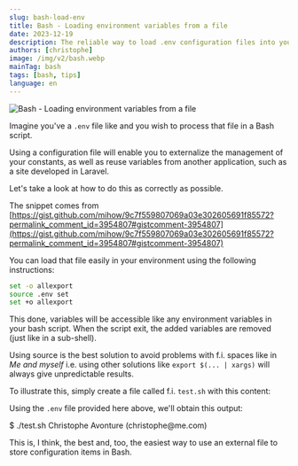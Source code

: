 ```yaml
---
slug: bash-load-env
title: Bash - Loading environment variables from a file
date: 2023-12-19
description: The reliable way to load .env configuration files into your Bash scripts. Use `source` with `set -o allexport` to safely import environment variables, even those with spaces.
authors: [christophe]
image: /img/v2/bash.webp
mainTag: bash
tags: [bash, tips]
language: en
---
```

![Bash - Loading environment variables from a file](/img/v2/bash.webp)

Imagine you've a `.env` file like and you wish to process that file in a Bash script.

<Snippet filename=".env" source="./files/.env" />

Using a configuration file will enable you to externalize the management of your constants, as well as reuse variables from another application, such as a site developed in Laravel.

Let's take a look at how to do this as correctly as possible.

<!-- truncate -->

The snippet comes from [https://gist.github.com/mihow/9c7f559807069a03e302605691f85572?permalink_comment_id=3954807#gistcomment-3954807](https://gist.github.com/mihow/9c7f559807069a03e302605691f85572?permalink_comment_id=3954807#gistcomment-3954807)

You can load that file easily in your environment using the following instructions:

```bash
set -o allexport
source .env set
set +o allexport
```

This done, variables will be accessible like any environment variables in your bash script. When the script exit, the added variables are removed (just like in a sub-shell).

Using source is the best solution to avoid problems with f.i. spaces like in *Me and myself* i.e. using other solutions like `export $(... | xargs)` will always give unpredictable results.

To illustrate this, simply create a file called f.i. `test.sh` with this content:

<Snippet filename="test.sh" source="./files/test.sh" />

Using the `.env` file provided here above, we'll obtain this output:

<Terminal>
$ ./test.sh
Christophe Avonture (christophe@me.com)
</Terminal>

This is, I think, the best and, too, the easiest way to use an external file to store configuration items in Bash.